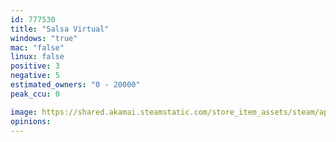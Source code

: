 ```yaml
---
id: 777530
title: "Salsa Virtual"
windows: "true"
mac: "false"
linux: false
positive: 3
negative: 5
estimated_owners: "0 - 20000"
peak_ccu: 0

image: https://shared.akamai.steamstatic.com/store_item_assets/steam/apps/777530/header.jpg?t=1701897039
opinions:
---
```

